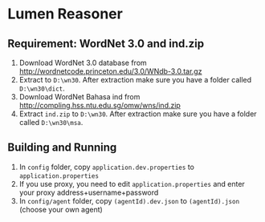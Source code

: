 # Lumen Reasoner

## Requirement: WordNet 3.0 and ind.zip

1. Download WordNet 3.0 database from http://wordnetcode.princeton.edu/3.0/WNdb-3.0.tar.gz
2. Extract to `D:\wn30`. After extraction make sure you have a folder called `D:\wn30\dict`.
3. Download WordNet Bahasa ind from http://compling.hss.ntu.edu.sg/omw/wns/ind.zip
4. Extract `ind.zip` to `D:\wn30`. After extraction make sure you have a folder called `D:\wn30\msa`.

## Building and Running

1. In `config` folder, copy `application.dev.properties` to `application.properties`
2. If you use proxy, you need to edit `application.properties` and enter your proxy address+username+password
3. In `config/agent` folder, copy `(agentId).dev.json` to `(agentId).json` (choose your own agent)
